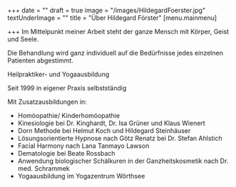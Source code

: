 +++
date = ""
draft = true
image = "/images/HildegardFoerster.jpg"
textUnderImage = ""
title = "Über Hildegard Förster"
[menu.mainmenu]

+++
Im Mittelpunkt meiner Arbeit steht der ganze Mensch mit Körper, Geist und Seele.

Die Behandlung wird ganz individuell auf die Bedürfnisse jedes einzelnen Patienten abgestimmt.

Heilpraktiker- und Yogaausbildung

Seit 1999 in eigener Praxis selbstständig

Mit Zusatzausbildungen in:

* Homöopathie/ Kinderhomöopathie
* Kinesiologie bei Dr. Kinghardt, Dr. Isa Grüner und Klaus Wienert
* Dorn Methode bei Helmut Koch und Hildegard Steinhäuser
* Lösungsorientierte Hypnose nach Götz Renatz bei Dr. Stefan Ahlstich
* Facial Harmony nach Lana Tanmayo Lawson
* Dematologie bei Beate Rossbach
* Anwendung biologischer Schälkuren in der Ganzheitskosmetik nach Dr. med. Schrammek
* Yogaausbildung im Yogazentrum Wörthsee